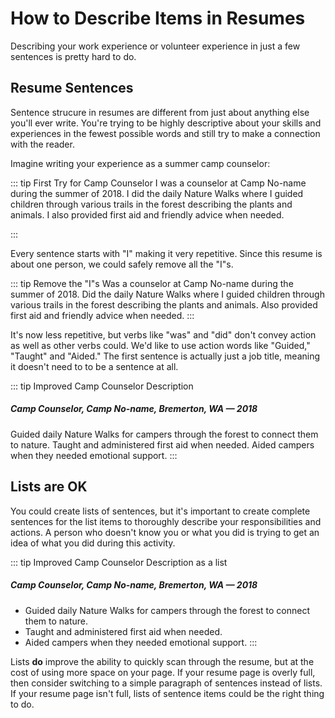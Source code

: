 # How to Describe Items in Resumes

Describing your work experience or volunteer experience in just a few sentences is pretty hard to do. 


## Resume Sentences
Sentence strucure in resumes are different from just about anything else you'll ever write. You're trying to be highly descriptive about your skills and experiences in the fewest possible words and still try to make a connection with the reader.
 

Imagine writing your experience as a summer camp counselor:

::: tip First Try for Camp Counselor
I was a counselor at Camp No-name during the summer of 2018. I did the daily Nature Walks where I guided children through various trails in the forest describing the plants and animals. I also provided first aid and friendly advice when needed.

:::

Every sentence starts with "I" making it very repetitive. Since this resume is about one person, we could safely remove all the "I"s.

::: tip Remove the "I"s
Was a counselor at Camp No-name during the summer of 2018. Did the daily Nature Walks where I guided children through various trails in the forest describing the plants and animals. Also provided first aid and friendly advice when needed.
:::

It's now less repetitive, but verbs like "was" and "did" don't convey action as well as other verbs could. We'd like to use action words like "Guided," "Taught" and "Aided." The first sentence is actually just a job title, meaning it doesn't need to to be a sentence at all.

::: tip Improved Camp Counselor Description
##### Camp Counselor, Camp No-name, Bremerton, WA &mdash; 2018 #####
Guided daily Nature Walks for campers through the forest to connect them to nature. Taught and administered first aid when needed. Aided campers when they needed emotional support. 
:::

## Lists are OK

You could create lists of sentences, but it's important to create complete sentences for the list items to thoroughly describe your responsibilities and actions. A person who doesn't know you or what you did is trying to get an idea of what you did during this activity.

::: tip Improved Camp Counselor Description as a list
##### Camp Counselor, Camp No-name, Bremerton, WA &mdash; 2018 #####
* Guided daily Nature Walks for campers through the forest to connect them to nature. 
* Taught and administered first aid when needed. 
* Aided campers when they needed emotional support. 
:::


Lists **do** improve the ability to quickly scan through the resume, but at the cost of using more space on your page. If your resume page is overly full, then consider switching to a simple paragraph of sentences instead of lists. If your resume page isn't full, lists of sentence items could be the right thing to do.